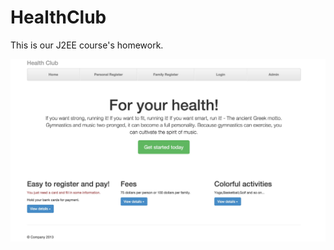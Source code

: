 # HealthClub
This is our J2EE course's homework.

![image](https://github.com/Byelaney/HealthClub/raw/master/Introduction/Example.png)
